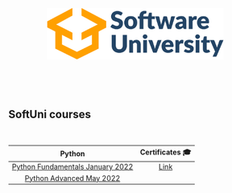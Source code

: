 <p align="center">
  <img width="350" src="/assets/Software-University-logo.png" alt="SoftUni courses">
</p>
<br />
<br />
<br />
<h2 align="left">SoftUni courses</h2>
<br />

| Python      | Certificates :mortar_board:|
| :---:       | :---: |
| [Python Fundamentals January 2022](https://softuni.bg/trainings/3704/python-advanced-may-2022)      | [Link](https://softuni.bg/certificates/details/129052/89f8feff)
| [Python Advanced May 2022](https://softuni.bg/trainings/3609/programming-fundamentals-with-python-january-2022)  |
